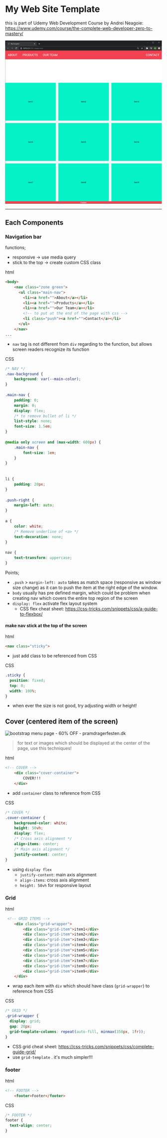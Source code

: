 # My Web Site Template

this is part of Udemy Web Development Course by Andrei Neagoie: https://www.udemy.com/course/the-complete-web-developer-zero-to-mastery/

![](screenshots/my-web-template.png)

---

## Each Components

### Navigation bar

functions;

- responsive -> use media query
- stick to the top -> create custom CSS class


html
``` html
<body>
    <nav class="zone green">
      <ul class="main-nav">
        <li><a href="">About</a></li>
        <li><a href="">Products</a></li>
        <li><a href="">Our Team</a></li>
        <!-- to put at the end of the page with css -->
        <li class="push"><a href="">Contact</a></li>
      </ul>
    </nav>
...
```
- `nav` tag is not different from `div` regarding to the function, but allows screen readers recognize its function



CSS

```css
/* NAV */
.nav-background {
    background: var(--main-color);
}

.main-nav {
    padding: 0;
    margin: 0;
    display: flex;
    /* to remove bullet of li */
    list-style: none;
    font-size: 1.5em;
}

@media only screen and (max-width: 600px) {
    .main-nav {
        font-size: 1em;
    }
}


li {
    padding: 20px;
}

.push-right {
    margin-left: auto;
}

a {
    color: white;
    /* Remove underline of <a> */
    text-decoration: none;
}

nav {
    text-transform: uppercase;
}
```

Points;

- `.push` > `margin-left: auto` takes as match space (responsive as window size change) as it can to push the item at the right edge of the window.
- `body` usually has pre defined margin, which could be problem when creating nav which covers the entire top region of the screen
- `display: flex` activate flex layout system
  - CSS flex cheat sheet: https://css-tricks.com/snippets/css/a-guide-to-flexbox/



#### make nav stick at the top of the screen 


html

```html
<nav class="sticky">
```

- just add class to be referenced from CSS



CSS

```css
.sticky {
  position: fixed;
  top: 0;
  width: 100%;
}
```

- when ever the size is not good, try adjusting width or height!



## Cover (centered item of the screen)

![bootstrap menu page - 60% OFF - pramdragerfesten.dk](https://getbootstrap.com/docs/4.1/examples/screenshots/cover.png)

> for text or images which should be displayed at the center of the page, use this techniques!



html

```html
<!-- COVER -->
    <div class="cover-container">
        COVER!!!
    </div>
```

- add `container` class to reference from CSS



CSS

```css
/* COVER */
.cover-container {
    background-color: white;
    height: 50vh;
    display: flex;
    /* Cross axis alignment */
    align-items: center;
    /* Main axis alignment */
    justify-content: center;
}
```

- using `display flex`
  - `justify-content`: main axis alignment
  - `align-items`: cross axis alignment
  - `height: 50vh` for responsive layout



### Grid 

html

```html
 <!-- GRID ITEMS -->
    <div class="grid-wrapper">
        <div class="grid-item">item1</div>
        <div class="grid-item">item2</div>
        <div class="grid-item">item3</div>
        <div class="grid-item">item4</div>
        <div class="grid-item">item5</div>
        <div class="grid-item">item6</div>
        <div class="grid-item">item7</div>
        <div class="grid-item">item8</div>
        <div class="grid-item">item9</div>
    </div>
```

- wrap each item with `div` which should have class (`grid-wrapper`) to reference from CSS



CSS

```css
/* GRID */
.grid-wrapper {
  display: grid;
  gap: 20px;
  grid-template-columns: repeat(auto-fill, minmax(350px, 1fr));
}
```

- CSS grid cheat sheet: https://css-tricks.com/snippets/css/complete-guide-grid/
- use `grid-template` . it's much simpler!!!


### footer

html

```html
<!-- FOOTER -->
    <footer>Footer</footer>
```



CSS

```css
/* FOOTER */
footer {
  text-align: center;
}
```
